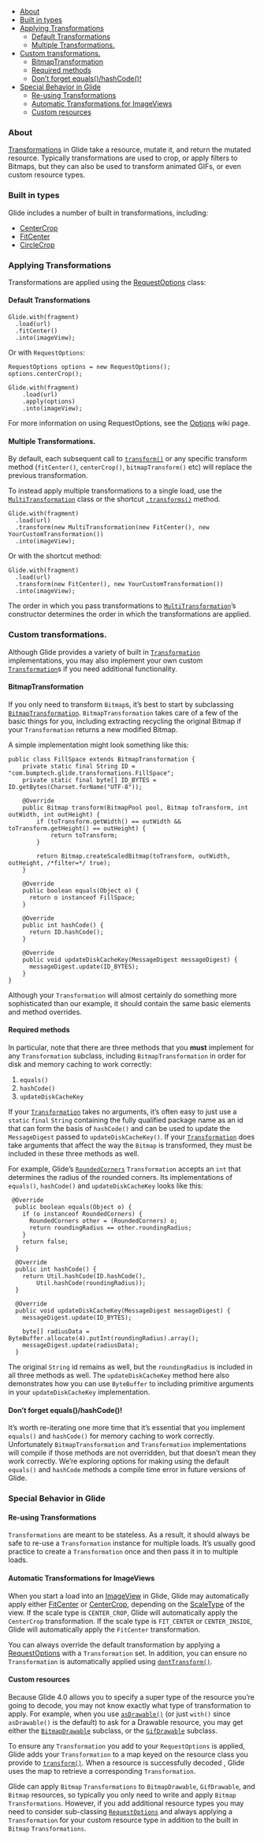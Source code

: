 

* [About](#about)
* [Built in types](#built-in-types)
* [Applying Transformations](#applying-transformations)
    * [Default Transformations](#default-transformations)
    * [Multiple Transformations.](#multiple-transformations)
* [Custom transformations.](#custom-transformations)
    * [BitmapTransformation](#bitmaptransformation)
    * [Required methods](#required-methods)
    * [Don’t forget equals()/hashCode()!](#dont-forget-equalshashcode)
* [Special Behavior in Glide](#special-behavior-in-glide)
    * [Re-using Transformations](#re-using-transformations)
    * [Automatic Transformations for ImageViews](#automatic-transformations-for-imageviews)
    * [Custom resources](#custom-resources)

###  **About**


[Transformations](https://bumptech.github.io/glide/javadocs/400/com/bumptech/glide/load/Transformation.html) in Glide take a resource, mutate it, and return the mutated resource. Typically transformations are used to crop, or apply filters to Bitmaps, but they can also be used to transform animated GIFs, or even custom resource types.


### **Built in types**


Glide includes a number of built in transformations, including:

* [CenterCrop](https://bumptech.github.io/glide/javadocs/400/com/bumptech/glide/load/resource/bitmap/CenterCrop.html)
* [FitCenter](https://bumptech.github.io/glide/javadocs/400/com/bumptech/glide/load/resource/bitmap/FitCenter.html)
* [CircleCrop](https://bumptech.github.io/glide/javadocs/400/com/bumptech/glide/load/resource/bitmap/CircleCrop.html)

### **Applying Transformations**


Transformations are applied using the [RequestOptions](https://bumptech.github.io/glide/javadocs/400/com/bumptech/glide/request/RequestOptions.html) class:


#### **Default Transformations**



```
Glide.with(fragment)
  .load(url)
  .fitCenter()
  .into(imageView);
```



Or with `RequestOptions`:


```
RequestOptions options = new RequestOptions();
options.centerCrop();

Glide.with(fragment)
    .load(url)
    .apply(options)
    .into(imageView);
```

For more information on using RequestOptions, see the [Options](https://nickyshe.github.io/Doc-as-code/#/Options) wiki page.


#### **Multiple Transformations.**


By default, each subsequent call to <code>[transform()](https://bumptech.github.io/glide/javadocs/400/com/bumptech/glide/request/RequestOptions.html#transform-java.lang.Class-com.bumptech.glide.load.Transformation-)</code> or any specific transform method (<code>fitCenter()</code>, <code>centerCrop()</code>, <code>bitmapTransform()</code> etc) will replace the previous transformation.

 To instead apply multiple transformations to a single load, use the <code>[MultiTransformation](https://bumptech.github.io/glide/javadocs/400/com/bumptech/glide/load/MultiTransformation.html)</code> class or the shortcut <code>[.transforms()](https://bumptech.github.io/glide/javadocs/410/com/bumptech/glide/request/RequestOptions.html#transforms-com.bumptech.glide.load.Transformation...-)</code> method.


```
Glide.with(fragment)
  .load(url)
  .transform(new MultiTransformation(new FitCenter(), new YourCustomTransformation())
  .into(imageView);
```



Or with the shortcut method:


```
Glide.with(fragment)
  .load(url)
  .transform(new FitCenter(), new YourCustomTransformation())
  .into(imageView);
```



The order in which you pass transformations to <code>[MultiTransformation](https://bumptech.github.io/glide/javadocs/400/com/bumptech/glide/load/MultiTransformation.html)</code>’s constructor determines the order in which the transformations are applied.


### **Custom transformations.**


Although Glide provides a variety of built in <code>[Transformation](https://bumptech.github.io/glide/javadocs/400/com/bumptech/glide/load/Transformation.html)</code> implementations, you may also implement your own custom <code>[Transformation](https://bumptech.github.io/glide/javadocs/400/com/bumptech/glide/load/resource/bitmap/FitCenter.html)</code>s if you need additional functionality.


#### **BitmapTransformation**

If you only need to transform `Bitmap`s, it’s best to start by subclassing <code>[BitmapTransformation](https://bumptech.github.io/glide/javadocs/440/com/bumptech/glide/load/resource/bitmap/BitmapTransformation.html)</code>. <code>BitmapTransformation</code> takes care of a few of the basic things for you, including extracting recycling the original Bitmap if your <code>Transformation</code> returns a new modified Bitmap.


A simple implementation might look something like this:


```
public class FillSpace extends BitmapTransformation {
    private static final String ID = "com.bumptech.glide.transformations.FillSpace";
    private static final byte[] ID_BYTES = ID.getBytes(Charset.forName("UTF-8"));

    @Override
    public Bitmap transform(BitmapPool pool, Bitmap toTransform, int outWidth, int outHeight) {
        if (toTransform.getWidth() == outWidth && toTransform.getHeight() == outHeight) {
            return toTransform;
        }

        return Bitmap.createScaledBitmap(toTransform, outWidth, outHeight, /*filter=*/ true);
    }

    @Override
    public boolean equals(Object o) {
      return o instanceof FillSpace;
    }

    @Override
    public int hashCode() {
      return ID.hashCode();
    }

    @Override
    public void updateDiskCacheKey(MessageDigest messageDigest) {
      messageDigest.update(ID_BYTES);
    }
}
```



Although your `Transformation` will almost certainly do something more sophisticated than our example, it should contain the same basic elements and method overrides.


#### **Required methods**


In particular, note that there are three methods that you **must** implement for any `Transformation` subclass, including `BitmapTransformation` in order for disk and memory caching to work correctly:



1. `equals()`
2. `hashCode()`
3. `updateDiskCacheKey`

If your <code>[Transformation](https://bumptech.github.io/glide/javadocs/400/com/bumptech/glide/load/Transformation.html)</code> takes no arguments, it’s often easy to just use a <code>static</code> <code>final</code> <code>String</code> containing the fully qualified package name as an id that can form the basis of <code>hashCode()</code> and can be used to update the <code>MessageDigest</code> passed to <code>updateDiskCacheKey()</code>. If your <code>[Transformation](https://bumptech.github.io/glide/javadocs/400/com/bumptech/glide/load/Transformation.html)</code> does take arguments that affect the way the <code>Bitmap</code> is transformed, they must be included in these three methods as well.


For example, Glide’s <code>[RoundedCorners](https://bumptech.github.io/glide/javadocs/440/com/bumptech/glide/load/resource/bitmap/RoundedCorners.html)</code> <code>Transformation</code> accepts an <code>int</code> that determines the radius of the rounded corners. Its implementations of <code>equals()</code>, <code>hashCode()</code> and <code>updateDiskCacheKey</code> looks like this:



```
 @Override
  public boolean equals(Object o) {
    if (o instanceof RoundedCorners) {
      RoundedCorners other = (RoundedCorners) o;
      return roundingRadius == other.roundingRadius;
    }
    return false;
  }

  @Override
  public int hashCode() {
    return Util.hashCode(ID.hashCode(),
        Util.hashCode(roundingRadius));
  }

  @Override
  public void updateDiskCacheKey(MessageDigest messageDigest) {
    messageDigest.update(ID_BYTES);

    byte[] radiusData = ByteBuffer.allocate(4).putInt(roundingRadius).array();
    messageDigest.update(radiusData);
  }
```



The original `String` id remains as well, but the `roundingRadius` is included in all three methods as well. The `updateDiskCacheKey` method here also demonstrates how you can use `ByteBuffer` to including primitive arguments in your `updateDiskCacheKey` implementation.


#### **Don’t forget equals()/hashCode()!**


It’s worth re-iterating one more time that it’s essential that you implement `equals()` and `hashCode()` for memory caching to work correctly. Unfortunately `BitmapTransformation` and `Transformation` implementations will compile if those methods are not overridden, but that doesn’t mean they work correctly. We’re exploring options for making using the default `equals()` and `hashCode` methods a compile time error in future versions of Glide.


### **Special Behavior in Glide**


#### **Re-using Transformations**


`Transformations` are meant to be stateless. As a result, it should always be safe to re-use a `Transformation` instance for multiple loads. It’s usually good practice to create a `Transformation` once and then pass it in to multiple loads.


#### **Automatic Transformations for ImageViews**


When you start a load into an [ImageView](https://developer.android.com/reference/android/widget/ImageView.html) in Glide, Glide may automatically apply either [FitCenter](https://bumptech.github.io/glide/javadocs/400/com/bumptech/glide/load/resource/bitmap/FitCenter.html) or [CenterCrop](https://bumptech.github.io/glide/javadocs/400/com/bumptech/glide/load/resource/bitmap/CenterCrop.html), depending on the [ScaleType](https://developer.android.com/reference/android/widget/ImageView.ScaleType.html) of the view. If the scale type is `CENTER_CROP`, Glide will automatically apply the `CenterCrop` transformation. If the scale type is `FIT_CENTER` or `CENTER_INSIDE`, Glide will automatically apply the `FitCenter` transformation.


You can always override the default transformation by applying a [RequestOptions](https://bumptech.github.io/glide/javadocs/400/com/bumptech/glide/request/RequestOptions.html) with a `Transformation` set. In addition, you can ensure no `Transformation` is automatically applied using <code>[dontTransform()](https://bumptech.github.io/glide/javadocs/400/com/bumptech/glide/request/RequestOptions.html#dontTransform--)</code>.


#### **Custom resources**


Because Glide 4.0 allows you to specify a super type of the resource you’re going to decode, you may not know exactly what type of transformation to apply. For example, when you use <code>[asDrawable()](https://bumptech.github.io/glide/javadocs/400/com/bumptech/glide/RequestManager.html#asDrawable--)</code> (or just <code>with()</code> since <code>asDrawable()</code> is the default) to ask for a Drawable resource, you may get either the <code>[BitmapDrawable](https://developer.android.com/reference/android/graphics/drawable/BitmapDrawable.html)</code> subclass, or the <code>[GifDrawable](https://bumptech.github.io/glide/javadocs/400/com/bumptech/glide/load/resource/gif/GifDrawable.html)</code> subclass.


To ensure any `Transformation` you add to your `RequestOptions` is applied, Glide adds your `Transformation` to a map keyed on the resource class you provide to <code>[transform()](https://bumptech.github.io/glide/javadocs/400/com/bumptech/glide/request/RequestOptions.html#transform-java.lang.Class-com.bumptech.glide.load.Transformation-)</code>. When a resource is successfully decoded , Glide uses the map to retrieve a corresponding <code>Transformation</code>.


Glide can apply `Bitmap` `Transformations` to `BitmapDrawable`, `GifDrawable`, and `Bitmap` resources, so typically you only need to write and apply `Bitmap` `Transformations`. However, if you add additional resource types you may need to consider sub-classing <code>[RequestOptions](https://bumptech.github.io/glide/javadocs/400/com/bumptech/glide/request/RequestOptions.html)</code> and always applying a <code>Transformation</code> for your custom resource type in addition to the built in <code>Bitmap</code> <code>Transformations</code>.
